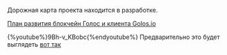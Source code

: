 Дорожная карта проекта находится в разработке. 

[План развития блокчейн Голос и клиента Golos.io](https://docs.google.com/document/d/1WQF1xxmCMxzEA95Gnxw4FHViX_6pjVoUlBnItCepOmE/edit)

{%youtube%}9Bh-v_KBobc{%endyoutube%}
Предварительно это будет выглядеть [вот так](https://golos.io/ru--golos/@primus/golos-zhzhyot-doklad-dimy-starodubceva-s-mitapa-blokchein-proekta-golos-vozmozhnosti-dlya-razrabotchikov-18-aprelya-2017)




